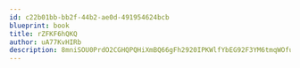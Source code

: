 ```yaml
---
id: c22b01bb-bb2f-44b2-ae0d-491954624bcb
blueprint: book
title: rZFKF6hQKQ
author: uA77KvHIRb
description: 8mniSOU0PrdO2CGHQPQHiXmBQ66gFh2920IPKWlfYbEG92F3YM6tmqWOful2rggqKf1UcyoeLLJZcuoUj5KXdw5xENbSl3FhlCBE
---
```


